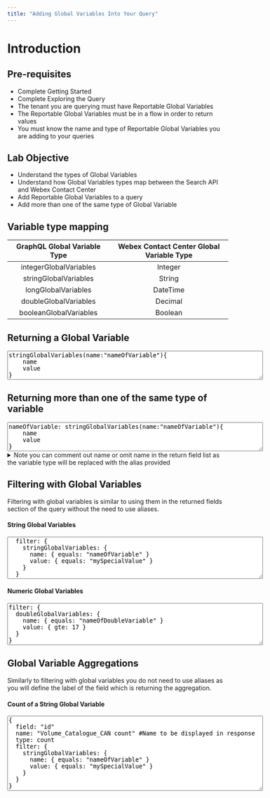 ```yaml
---
title: "Adding Global Variables Into Your Query"
---
```




# Introduction



## Pre-requisites
- Complete Getting Started
- Complete Exploring the Query
- The tenant you are querying must have Reportable Global Variables 
- The Reportable Global Variables must be in a flow in order to return values
- You must know the name and type of Reportable Global Variables you are adding to your queries

## Lab Objective
- Understand the types of Global Variables
- Understand how Global Variables types map between the Search API and Webex Contact Center 
- Add Reportable Global Variables to a query
- Add more than one of the same type of Global Variable

## Variable type mapping

| GraphQL Global Variable Type | Webex Contact Center Global Variable Type | 
|:-:|:-:|
| integerGlobalVariables | Integer |
| stringGlobalVariables | String |
| longGlobalVariables | DateTime |
| doubleGlobalVariables | Decimal |
| booleanGlobalVariables | Boolean |

## Returning a Global Variable
   <textarea spellcheck="false" cols="70" rows="4">stringGlobalVariables(name:"nameOfVariable"){
    name
    value
}</textarea>

## Returning more than one of the same type of variable
  
<textarea spellcheck="false" cols="70" rows="4">nameOfVariable: stringGlobalVariables(name:"nameOfVariable"){
    name
    value
}</textarea>
  <details><summary>Note you can comment out name or omit name in the return field list as the variable type will be replaced with the alias provided</summary><textarea spellcheck="false" cols="70" rows="4">nameOfVariable: stringGlobalVariables(name:"nameOfVariable"){
    # name
    value
}</textarea></details>

## Filtering with Global Variables
Filtering with global variables is similar to using them in the returned fields section of the query without the need to use aliases.

#### String Global Variables
<textarea spellcheck="false" cols="70" rows="6">
  filter: {
    stringGlobalVariables: {
      name: { equals: "nameOfVariable" }
      value: { equals: "mySpecialValue" }
    }
  }</textarea></details>

#### Numeric Global Variables 
<textarea spellcheck="false" cols="70" rows="6">
filter: {
  doubleGlobalVariables: {
    name: { equals: "nameOfDoubleVariable" }
    value: { gte: 17 }
  }
}</textarea></details>


## Global Variable Aggregations
Similarly to filtering with global variables you do not need to use aliases as you will define the label of the field which is returning the aggregation.  

#### Count of a String Global Variable

<textarea spellcheck="false" cols="70" rows="11">
{
  field: "id"
  name: "Volume_Catalogue_CAN count" #Name to be displayed in response
  type: count
  filter: {
    stringGlobalVariables: {
      name: { equals: "nameOfVariable" }
      value: { equals: "mySpecialValue" }
    }
  }
}</textarea></details>


<!-- <textarea spellcheck="false" cols="70" rows="4"></textarea></details> -->